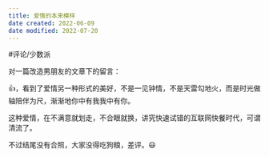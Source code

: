 ```yaml
---
title: 爱情的本来模样
date created: 2022-06-09
date modified: 2022-07-20
---
```


#评论/少数派

对一篇改造男朋友的文章下的留言：

👍，看到了爱情另一种形式的美好，不是一见钟情，不是天雷勾地火，而是时光做轴陪伴为尺，渐渐地你中有我我中有你。

这种爱情，在不满意就划走，不合眼就换，讲究快速试错的互联网快餐时代，可谓清流了。

不过结尾没有合照，大家没得吃狗粮，差评。😃
